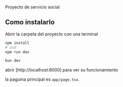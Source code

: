 Proyecto de servicio social
## Como instalarlo

Abrir la carpeta del proyecto con una terminal

```bash
npm install
# and
npm run dev

bun dev
```

abrir [http://localhost:8000] para ver su funcionamiento

la paguina principal es `app/page.tsx`.
